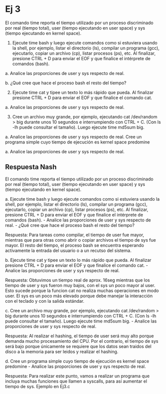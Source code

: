 # Ej 3

El comando time reporta el tiempo utilizado por un proceso discriminado por real (tiempo total), user (tiempo ejecutando en user space)
y sys (tiempo ejecutando en kernel space).

1. Ejecute time bash y luego ejecute comandos como si estuviera usando la shell, por ejemplo, listar el directorio (ls), compilar un
programa (gcc), ejecutarlo, copiar un archivo (cp), listar procesos (ps), etc. Al finalizar, presione CTRL + D para enviar el EOF y
que finalice el intérprete de comandos (bash).

a. Analice las proporciones de user y sys respecto de real.

b. ¿Qué cree que hace el proceso bash el resto del tiempo?

2. Ejecute time cat y tipee un texto lo más rápido que pueda. Al finalizar presione CTRL + D para enviar el EOF y que finalice el
comando cat.

a. Analice las proporciones de user y sys respecto de real.

3. Cree un archivo muy grande, por ejemplo, ejecutando cat /dev/random > big durante unos 10 segundos e interrumpiendo
con CTRL + C. (Con ls -lh puede consultar el tamaño). Luego ejecute time md5sum big.

a. Analice las proporciones de user y sys respecto de real.
Cree un programa simple cuyo tiempo de ejecución es kernel space predomine

a. Analice las proporciones de user y sys respecto de real.

## Respuesta Nash

El comando time reporta el tiempo utilizado por un proceso discriminado por real 
(tiempo total), user (tiempo ejecutando en user space) y sys (tiempo ejecutando en 
kernel space).

a. Ejecute time bash y luego ejecute comandos como si estuviera usando la shell, por 
ejemplo, listar el directorio (ls), compilar un programa (gcc), ejecutarlo, copiar 
un archivo (cp), listar procesos (ps), etc. Al finalizar, presione CTRL + D para 
enviar el EOF y que finalice el intérprete de comandos (bash).
    - Analice las proporciones de user y sys respecto de real.
    - ¿Qué cree que hace el proceso bash el resto del tiempo?

Respuesta: Para tareas como compilar, el tiempo de user fue mayor, mientras que para
otras como abrir o copiar archivos el tiempo de sys fue mayor. El resto del tiempo,
el proceso bash se encuentra esperando activamente la entrada del usuario o a un 
recutso del sistema.

b. Ejecute time cat y tipee un texto lo más rápido que pueda. Al finalizar presione 
CTRL + D para enviar el EOF y que finalice el comando cat.
    - Analice las proporciones de user y sys respecto de real.

Respuesta: Obtuvimos un tiempo real de aprox. 16seg mientras que los tiempo de user
y sys fueron muy bajos, con el sys un poco mayor al user. Esto sucede porque la 
funcion cat no realiza muchas operaciones en modo user. El sys es un poco más elevado
porque debe manejar la interacción con el teclado y con la salida estándar.

c. Cree un archivo muy grande, por ejemplo, ejecutando cat /dev/random > big durante 
unos 10 segundos e interrumpiendo con CTRL + C. (Con ls -lh puede consultar el 
tamaño). Luego ejecute time md5sum big.
    - Analice las proporciones de user y sys respecto de real.

Respuesta: Al realizar el hashing, el tiempo de user será muy alto porque demanda 
mucho procesamiento del CPU. Por el contrario, el tiempo de sys será bajo porque
únicamente se requiere que los datos sean traidos del disco a la memoria para ser
leidos y realizar el hashing.

d. Cree un programa simple cuyo tiempo de ejecución es kernel space predomine
    - Analice las proporciones de user y sys respecto de real.

Respuesta: Para realizar este punto, vamos a realizar un programa que incluya muchas
funciones que llamen a syscalls, para así aumentar el tiempo de sys. Ejemplo en 
Ej3.c

